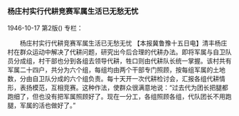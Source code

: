 ### 杨庄村实行代耕竞赛军属生活已无愁无忧

1946-10-17
第2版()
专栏：

　　杨庄村实行代耕竞赛军属生活已无愁无忧
    【本报冀鲁豫十五日电】清丰杨庄村在群众运动中解决了代耕问题，研究出今后合理的代耕办法。即将军属与自卫队员分成组，村干部也分到各组去领导代耕，牲口则由代耕队长统一掌握。该村共有军属二十四户，共分为六个组，每组均由两个干部专门照顾，按每组军属的土地数，分由自卫队分成的六个组负责。每十天开一次代耕检讨会，汇报各组代耕情形，表扬模范，互相竞赛。这种作法，使群众很满意地说：“过去代为团长把腿都跑细了，但也没有把军属照顾好了。现在一分工，各组照顾各组，代队团长不用跑腿，军属的活也做好了。”

